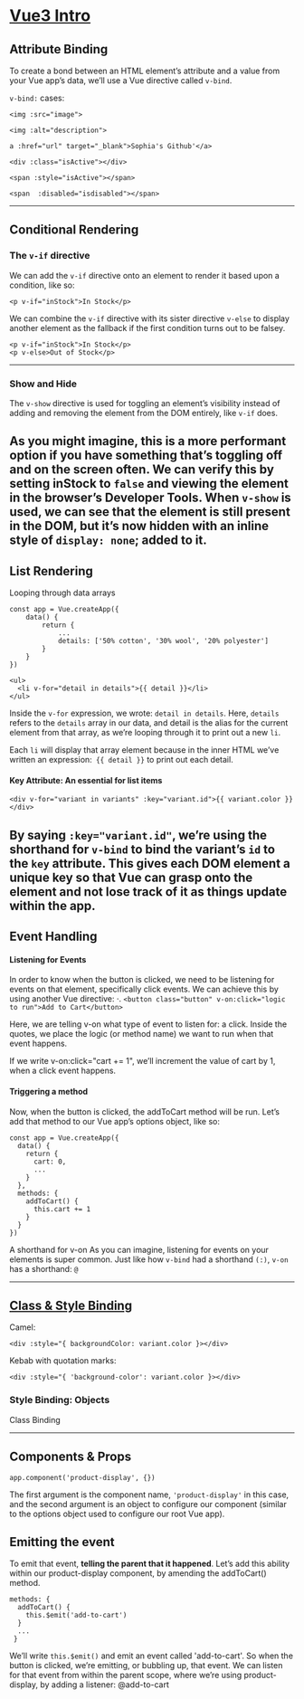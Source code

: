 # [Vue3 Intro](https://www.vuemastery.com/courses/intro-to-vue-3/class-and-style-binding-vue3/)

## Attribute Binding

To create a bond between an HTML element’s attribute and a value from your Vue app’s data, we’ll use a Vue directive called `v-bind`.

`v-bind:` cases:
```
<img :src="image">

<img :alt="description">

a :href="url" target="_blank">Sophia's Github'</a>

<div :class="isActive"></div>

<span :style="isActive"></span>

<span  :disabled="isdisabled"></span>
```

---
## Conditional Rendering
### The `v-if` directive
We can add the `v-if` directive onto an element to render it based upon a condition, like so:

`<p v-if="inStock">In Stock</p>`

We can combine the `v-if` directive with its sister directive `v-else` to display another element as the fallback if the first condition turns out to be falsey.

```
<p v-if="inStock">In Stock</p>
<p v-else>Out of Stock</p>
```

---
### Show and Hide

The `v-show` directive is used for toggling an element’s visibility instead of adding and removing the element from the DOM entirely, like `v-if` does.

As you might imagine, this is a more performant option if you have something that’s toggling off and on the screen often. We can verify this by setting inStock to `false` and viewing the element in the browser’s Developer Tools. When `v-show` is used, we can see that the element is still present in the DOM, but it’s now hidden with an inline style of `display: none`; added to it.
---

## List Rendering
Looping through data arrays
```
const app = Vue.createApp({
    data() {
        return {
            ...
            details: ['50% cotton', '30% wool', '20% polyester']
        }
    }
})
```

```
<ul>
  <li v-for="detail in details">{{ detail }}</li>
</ul>
```

Inside the `v-for` expression, we wrote: `detail in details`. Here, `details `refers to the `details` array in our data, and detail is the alias for the current element from that array, as we’re looping through it to print out a new `li`.

Each `li` will display that array element because in the inner HTML we’ve written an expression:` {{ detail }}` to print out each detail.

#### Key Attribute: An essential for list items
`<div v-for="variant in variants" :key="variant.id">{{ variant.color }}</div>`

By saying `:key="variant.id"`, we’re using the shorthand for `v-bind` to bind the variant’s `id` to the `key` attribute. This gives each DOM element a unique key so that Vue can grasp onto the element and not lose track of it as things update within the app.
---
## Event Handling

#### Listening for Events
In order to know when the button is clicked, we need to be listening for events on that element, specifically click events. We can achieve this by using another Vue directive: ·.
`<button class="button" v-on:click="logic to run">Add to Cart</button>`

Here, we are telling v-on what type of event to listen for: a click. Inside the quotes, we place the logic (or method name) we want to run when that event happens.

If we write v-on:click="cart += 1", we’ll increment the value of cart by 1, when a click event happens.

#### Triggering a method
Now, when the button is clicked, the addToCart method will be run. Let’s add that method to our Vue app’s options object, like so:

```
const app = Vue.createApp({
  data() {
    return {
      cart: 0,
      ...
    }
  },
  methods: {
    addToCart() {
      this.cart += 1
    }
  }
})

```

A shorthand for v-on
As you can imagine, listening for events on your elements is super common. Just like how `v-bind` had a shorthand `(:)`, `v-on` has a shorthand: `@`

---
## [Class & Style Binding](https://vuejs.org/guide/essentials/class-and-style.html)


Camel:

`<div :style="{ backgroundColor: variant.color }></div>`

Kebab with quotation marks: 

`<div :style="{ 'background-color': variant.color }></div>`

### Style Binding: Objects
Class Binding


---
## Components & Props

`app.component('product-display', {})`

The first argument is the component name, `'product-display'` in this case, and the second argument is an object to configure our component (similar to the options object used to configure our root Vue app).

## Emitting the event
To emit that event, **telling the parent that it happened**. Let’s add this ability within our product-display component, by amending the addToCart() method.
```
methods: {
  addToCart() {
    this.$emit('add-to-cart')
  }
  ...
 }
```


We’ll write `this.$emit()` and emit an event called 'add-to-cart'. So when the button is clicked, we’re emitting, or bubbling up, that event. We can listen for that event from within the parent scope, where we’re using product-display, by adding a listener: @add-to-cart